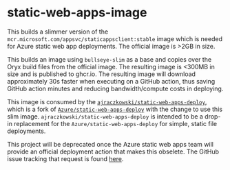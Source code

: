 # static-web-apps-image

This builds a slimmer version of the `mcr.microsoft.com/appsvc/staticappsclient:stable` image which is needed for Azure static web app deployments. The official image is >2GB in size.

This builds an image using `bullseye-slim` as a base and copies over the Oryx build files from the official image. The resulting image is <300MB in size and is published to ghcr.io. The resulting image will download approximately 30s faster when executing on a GitHub action, thus saving GitHub action minutes and reducing bandwidth/compute costs in deploying.

This image is consumed by the [`ajraczkowski/static-web-apps-deploy`](https://github.com/ajraczkowski/static-web-apps-deploy), which is a fork of [`Azure/static-web-apps-deploy`](https://github.com/Azure/static-web-apps-deploy) with the change to use this slim image. `ajraczkowski/static-web-apps-deploy` is intended to be a drop-in replacement for the `Azure/static-web-apps-deploy` for simple, static file deployments.

This project will be deprecated once the Azure static web apps team will provide an official deployment action that makes this obselete. The GitHub issue tracking that request is found [here](https://github.com/Azure/static-web-apps/issues/878).
